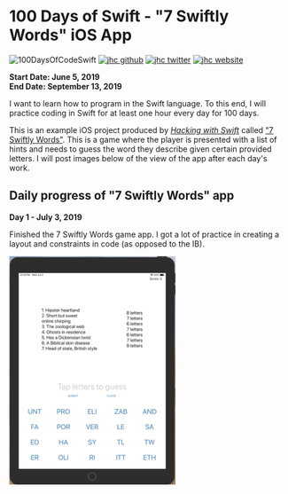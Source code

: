 # 100 Days of Swift - "7 Swiftly Words" iOS App

![100DaysOfCodeSwift](https://img.shields.io/badge/100DaysOfCode-Swift-FA7343.svg?style=flat&logo=swift)
[![jhc github](https://img.shields.io/badge/GitHub-jhrcook-lightgrey.svg?style=flat&logo=github)](https://github.com/jhrcook)
[![jhc twitter](https://img.shields.io/badge/Twitter-JoshDoesaThing-00aced.svg?style=flat&logo=twitter)](https://twitter.com/JoshDoesa)
[![jhc website](https://img.shields.io/badge/Website-JoshDoesaThing-5087B2.svg?style=flat&logo=telegram)](https://www.joshdoesathing.com)

**Start Date: June 5, 2019  
End Date: September 13, 2019**

I want to learn how to program in the Swift language. To this end, I will practice coding in Swift for at least one hour every day for 100 days.

This is an example iOS project produced by [*Hacking with Swift*](https://www.hackingwithswift.com/read) called ["7 Swiftly Words"](https://www.hackingwithswift.com/read/8/overview). This is a game where the player is presented with a list of hints and needs to guess the word they describe given certain provided letters. I will post images below of the view of the app after each day's work.

## Daily progress of "7 Swiftly Words" app

**Day 1 - July 3, 2019**

Finished the 7 Swiftly Words game app. I got a lot of practice in creating a layout and constraints in code (as opposed to the IB).

<img src="progress_screenshots/Jul-03-2019 12-53-22.gif" width="300"/>


